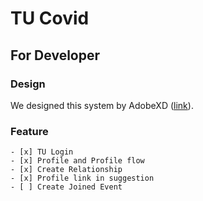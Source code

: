 # TU Covid

## For Developer

### Design
We designed this system by AdobeXD ([link](https://xd.adobe.com/view/71bbb0c4-bda8-41e7-506b-df5e41971bab-078a/)).

### Feature
    - [x] TU Login
    - [x] Profile and Profile flow
    - [x] Create Relationship
    - [x] Profile link in suggestion
    - [ ] Create Joined Event
